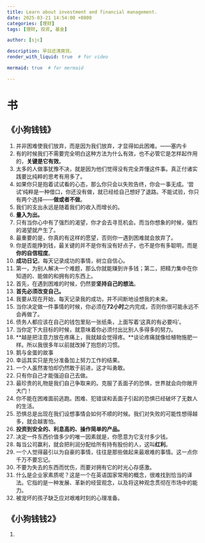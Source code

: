 ```yaml
---
title: Learn about investment and financial management.
date: 2025-03-21 14:54:00 +0800
categories: [理财]
tags: [理财, 投资, 基金]

author: [sjc]

description: 早日还清房贷。
render_with_liquid: true  # for video

mermaid: true  # for mermaid

---
```



# 书  
## 《小狗钱钱》
1. 并非困难使我们放弃，而是因为我们放弃，才显得如此困难。——塞内卡
2. 有的时候我们不需要完全明白这种方法为什么有效，也不必管它是怎样起作用的，**关键是它有效**。
3. 太多的人做事犹豫不决，就是因为他们觉得没有完全弄懂这件事。真正付诸实践要比纯粹的思考有用多了。
4. 如果你只是抱着试试看的心态，那么你只会以失败告终，你会一事无成。‘尝试’纯粹是一种借口，你还没有做，就已经给自己想好了退路。不能试验，你只有两个选择——**做或者不做**。
5. 我们的支出永远是随着我们的收入而增长的。
6. **量入为出。**
7. 只有当你心中有了强烈的渴望，你才会去寻觅机会。而当你想象的时候，强烈的渴望就产生了。
8. 最重要的是，你真的有这样的愿望，否则你一遇到困难就会放弃了。
9. 你是否能挣到钱，最关键的并不是你有没有好点子，也不是你有多聪明，而是**你的自信程度**。
10. **成功日记**，每天记录成功的事情，树立自信心。
11. 第一，为别人解决一个难题，那么你就能赚到许多钱；第二，把精力集中在你知道的、能做的和拥有的东西上。
12. 首先，在遇到困难的时候，仍然要**坚持自己的想法**。
13. **首先必须改变自己。**
14. 我要从现在开始，每天记录我的成功，并不间断地设想我的未来。
15. 当你决定做一件事情的时候，你必须在**72小时**之内完成，否则你很可能永远不会再做了。
16. 债务人都应该在自己的钱包里贴一张纸条，上面写着‘这真的有必要吗’。
17. 当你定下大目标的时候，就意味着你必须付出比别人多得多的努力。
18. **越是把注意力放在疼痛上，我就越会觉得疼。**谈论疼痛就像给植物施肥一样。所以我很多年以前就改掉了抱怨的习惯。
19. 鹅与金蛋的故事
20. 幸运其实只是充分准备加上努力工作的结果。
21. 一个人虽然害怕却仍然敢于前进，这才叫勇敢。
22. 只有你自己才能强迫自己去做。
23. 最珍贵的礼物是我们自己争取来的。克服了丢面子的恐惧，世界就会向你敞开大门！
24. 你不能在困难面前逃跑。困难、犯错误和丢面子引起的恐惧已经破坏了无数人的生活。
25. 恐惧总是出现在我们设想事情会如何不顺的时候。我们对失败的可能性想得越多，就会越害怕。
26. **投资到安全的、利息高的、操作简单的产品。**
27. 决定一件东西价值多少的唯一因素就是，你愿意为它支付多少钱。
28. 每当公司赢利，就会把利润分配给所有持有股份的人，这叫**红利**。
29. 一个人觉得最引以为自豪的事情，往往是那些做起来最艰难的事情。这一点你千万不要忘记。
30. 不要为失去的东西而忧伤，而要对拥有它的时光心存感激。
31. 什么是企业家素质呢？这是一个在英语国家常用的概念，很难找到恰当的译法。它指的是一种发展、革新的经营观念，以及将这种观念贯彻在市场中的能力。
32. 被宠坏的孩子缺乏应对艰难时刻的心理准备。

## 《小狗钱钱2》
1. 